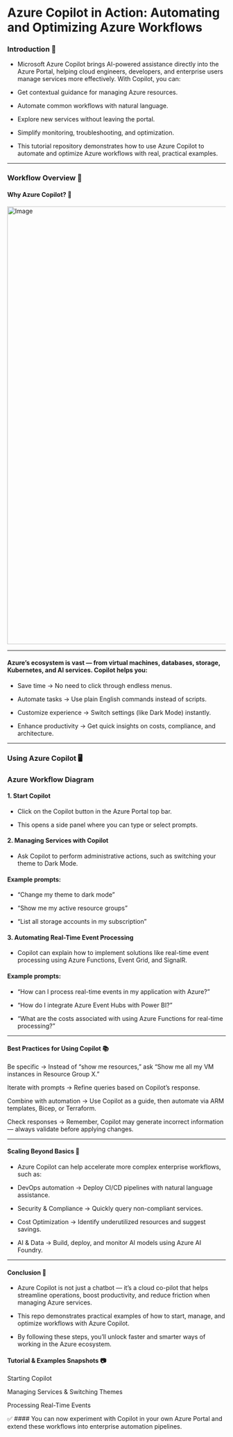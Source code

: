# Azure Copilot in Action: Automating and Optimizing Azure Workflows

### Introduction  📖 

* Microsoft Azure Copilot brings AI-powered assistance directly into the Azure Portal, helping cloud engineers, developers, and enterprise users manage services more effectively. With Copilot, you can:

* Get contextual guidance for managing Azure resources.

* Automate common workflows with natural language.

* Explore new services without leaving the portal.

* Simplify monitoring, troubleshooting, and optimization.

* This tutorial repository demonstrates how to use Azure Copilot to automate and optimize Azure workflows with real, practical examples.

---

### Workflow Overview  🔄 

#### Why Azure Copilot?  🚀 

<img width="1589" height="1010" alt="Image" src="https://github.com/user-attachments/assets/a50f7d5b-b246-4bf3-8668-a787b769e4ef" />

---


#### Azure’s ecosystem is vast — from virtual machines, databases, storage, Kubernetes, and AI services. Copilot helps you:

* Save time → No need to click through endless menus.

* Automate tasks → Use plain English commands instead of scripts.

* Customize experience → Switch settings (like Dark Mode) instantly.

*  Enhance productivity → Get quick insights on costs, compliance, and architecture.

--- 

### Using Azure Copilot  🖥️ 

### Azure Workflow Diagram



#### 1. Start Copilot

* Click on the Copilot button in the Azure Portal top bar.

* This opens a side panel where you can type or select prompts.

#### 2. Managing Services with Copilot

* Ask Copilot to perform administrative actions, such as switching your theme to Dark Mode.

#### Example prompts:

* “Change my theme to dark mode”

* “Show me my active resource groups”

* “List all storage accounts in my subscription”

#### 3. Automating Real-Time Event Processing

* Copilot can explain how to implement solutions like real-time event processing using Azure Functions, Event Grid, and SignalR.

#### Example prompts:

* “How can I process real-time events in my application with Azure?”

* “How do I integrate Azure Event Hubs with Power BI?”

* “What are the costs associated with using Azure Functions for real-time processing?”

---

#### Best Practices for Using Copilot  📚 

Be specific → Instead of “show me resources,” ask “Show me all my VM instances in Resource Group X.”

Iterate with prompts → Refine queries based on Copilot’s response.

Combine with automation → Use Copilot as a guide, then automate via ARM templates, Bicep, or Terraform.

Check responses → Remember, Copilot may generate incorrect information — always validate before applying changes.

---

#### Scaling Beyond Basics  🔮

* Azure Copilot can help accelerate more complex enterprise workflows, such as:

* DevOps automation → Deploy CI/CD pipelines with natural language assistance.

* Security & Compliance → Quickly query non-compliant services.

* Cost Optimization → Identify underutilized resources and suggest savings.

* AI & Data → Build, deploy, and monitor AI models using Azure AI Foundry.

---

#### Conclusion  📌

* Azure Copilot is not just a chatbot — it’s a cloud co-pilot that helps streamline operations, boost productivity, and reduce friction when managing Azure services.

* This repo demonstrates practical examples of how to start, manage, and optimize workflows with Azure Copilot.
  
* By following these steps, you’ll unlock faster and smarter ways of working in the Azure ecosystem.


#### Tutorial & Examples Snapshots  📷 

Starting Copilot

Managing Services & Switching Themes

Processing Real-Time Events



✅ #### You can now experiment with Copilot in your own Azure Portal and extend these workflows into enterprise automation pipelines.

